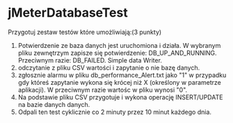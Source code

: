# jMeterDatabaseTest

Przygotuj zestaw testów które umożliwiają:(3 punkty)
1) Potwierdzenie ze baza danych jest uruchomiona i działa. W wybranym pliku zewnętrzym zapisze się potwierdzenie: DB_UP_AND_RUNNING. Przeciwnym razie: DB_FAILED. Simple data Writer.
2) odczytanie z pliku CSV wartości i zapytanie o nie bazę danych.
3) zgłosznie alarmu w pliku db_performance_Alert.txt jako "1" w przypadku gdy któreś zapytanie wykona się krócej niż X (określony w parametrze aplikacji). W przeciwnym razie wartośc w pliku wynosi "0".
4) Na podstawie pliku CSV przygotuje i wykona operację INSERT/UPDATE na bazie danych danych.
5) Odpali ten test cyklicznie co 2 minuty przez 10 minut każdego dnia.
